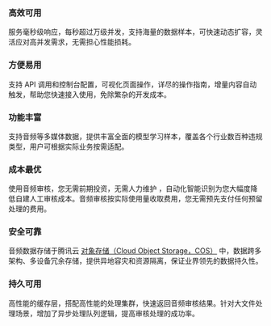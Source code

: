 ### 高效可用

服务毫秒级响应，每秒超过万级并发，支持海量的数据样本，可快速动态扩容，灵活应对高并发需求，无需担心性能损耗。

### 方便易用

支持 API 调用和控制台配置，可视化页面操作，详尽的操作指南，增量内容自动触发，帮助您快速接入使用，免除繁杂的开发成本。

### 功能丰富

支持音频等多媒体数据，提供丰富全面的模型学习样本，覆盖各个行业数百种违规类型，用户可根据实际业务按需适配。

### 成本最优

使用音频审核，您无需前期投资，无需人力维护 ，自动化智能识别为您大幅度降低自建人工审核成本。音频审核按实际使用量收取费用，您无需预先支付任何预留处理的费用。

### 安全可靠

音频数据存储于腾讯云 [对象存储（Cloud Object Storage，COS）](https://cloud.tencent.com/document/product/436/) 中，数据跨多架构、多设备冗余存储，提供异地容灾和资源隔离，保证业界领先的数据持久性。

### 持久可用

高性能的缓存层，搭配高性能的处理集群，快速返回音频审核结果。针对大文件处理场景，增加了异步处理队列逻辑，提高审核处理的成功率。


